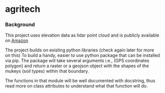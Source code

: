 # agritech

### Background
This project uses elevation data as lidar point cloud and is
publicly available on [Amazon](https://registry.opendata.aws/usgs-lidar/)

The project builds on existing python libraries (check again later for more on this)
To build a handy, easier to use python package that can be installed via pip.
The package will take several arguments  i.e., (GPS coordinates polygon) and return
a raster or a geojson object with the shapes of the mukeys (soil types) within that boundary.

The functions in that module will be well documented with
docstring, thus read more on class attributes to understand what that function will do.


